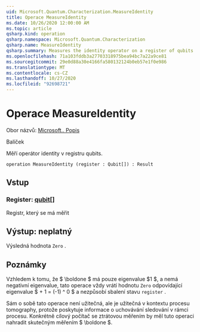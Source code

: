 ```yaml
---
uid: Microsoft.Quantum.Characterization.MeasureIdentity
title: Operace MeasureIdentity
ms.date: 10/26/2020 12:00:00 AM
ms.topic: article
qsharp.kind: operation
qsharp.namespace: Microsoft.Quantum.Characterization
qsharp.name: MeasureIdentity
qsharp.summary: Measures the identity operator on a register of qubits.
ms.openlocfilehash: 71a103fddb3a27703318975bea94bc7a22a9ce81
ms.sourcegitcommit: 29e0d88a30e4166fa580132124b0eb57e1f0e986
ms.translationtype: MT
ms.contentlocale: cs-CZ
ms.lasthandoff: 10/27/2020
ms.locfileid: "92698721"
---
```

# <a name="measureidentity-operation"></a>Operace MeasureIdentity

Obor názvů: [Microsoft.. Popis](xref:Microsoft.Quantum.Characterization)

Balíček [](https://nuget.org/packages/)


Měří operátor identity v registru qubits.

```qsharp
operation MeasureIdentity (register : Qubit[]) : Result
```


## <a name="input"></a>Vstup

### <a name="register--qubit"></a>Register: [qubit](xref:microsoft.quantum.lang-ref.qubit)[]

Registr, který se má měřit



## <a name="output--__invalidresult__"></a>Výstup: __neplatný <Result>__

Výsledná hodnota `Zero` .

## <a name="remarks"></a>Poznámky

Vzhledem k tomu, že $ \boldone $ má pouze eigenvalue $1 $, a nemá negativní eigenvalue, tato operace vždy vrátí hodnotu `Zero` odpovídající eigenvalue $ + 1 = (-1) ^ 0 $ a nezpůsobí sbalení stavu `register` .

Sám o sobě tato operace není užitečná, ale je užitečná v kontextu procesu tomography, protože poskytuje informace o uchovávání sledování v rámci procesu.
Konkrétně cílový počítač se ztrátovou měřením by měl tuto operaci nahradit skutečným měřením $ \boldone $.